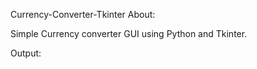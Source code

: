 Currency-Converter-Tkinter
About:

Simple Currency converter GUI using Python and Tkinter.

Output:
